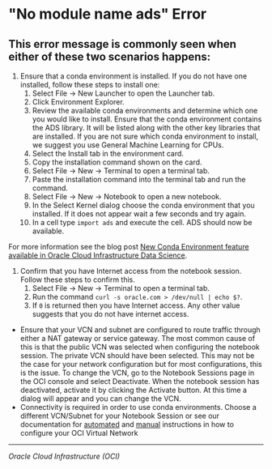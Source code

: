 # "No module name ads" Error

## This error message is commonly seen when either of these two scenarios happens:

1. Ensure that a conda environment is installed. If you do not have one installed, follow these steps to install one:
    1. Select File -> New Launcher to open the Launcher tab.
    1. Click Environment Explorer.
    1. Review the available conda environments and determine which one you would like to install. Ensure that the conda environment contains the ADS library. It will be listed along with the other key libraries that are installed. If you are not sure which conda environment to install, we suggest you use General Machine Learning for CPUs.
    1. Select the Install tab in the environment card.
    1. Copy the installation command shown on the card.
    1. Select File -> New -> Terminal to open a terminal tab.
    1. Paste the installation command into the terminal tab and run the command.
    1. Select File -> New -> Notebook to open a new notebook.
    1. In the Select Kernel dialog choose the conda environment that you installed. If it does not appear wait a few seconds and try again.
    1. In a cell type `import ads` and execute the cell. ADS should now be available.

For more information see the blog post [New Conda Environment feature available in Oracle Cloud Infrastructure Data Science](https://blogs.oracle.com/ai-and-datascience/post/new-conda-environment-feature-available-in-oracle-cloud-infrastructure-data-science).

1. Confirm that you have Internet access from the notebook session. Follow these steps to confirm this.
    1. Select File -> New -> Terminal to open a terminal tab.
    1. Run the command `curl -s oracle.com > /dev/null | echo $?`.
    1. If `0` is returned then you have Internet access. Any other value suggests that you do not have internet access.

- Ensure that your VCN and subnet are configured to route traffic through either a NAT gateway or service gateway. The most common cause of this is that the public VCN was selected when configuring the notebook session. The private VCN should have been selected. This may not be the case for your network configuration but for most configurations, this is the issue. To change the VCN, go to the Notebook Sessions page in the OCI console and select Deactivate. When the notebook session has deactivated, activate it by clicking the Activate button. At this time a dialog will appear and you can change the VCN.
- Connectivity is required in order to use conda environments. Choose a different VCN/Subnet for your Notebook Session or see our documentation for [automated](https://docs.oracle.com/en-us/iaas/data-science/using/orm-configure-tenancy.htm) and [manual](https://docs.oracle.com/en-us/iaas/data-science/using/configure-tenancy.htm#create-vcn) instructions in how to configure your OCI Virtual Network

___

*Oracle Cloud Infrastructure (OCI)*

